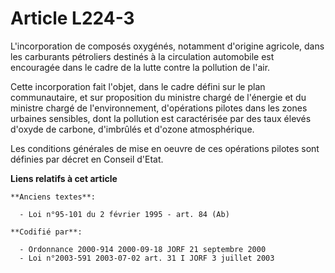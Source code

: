 # Article L224-3

L'incorporation de composés oxygénés, notamment d'origine agricole, dans les carburants pétroliers destinés à la circulation
automobile est encouragée dans le cadre de la lutte contre la pollution de l'air.

Cette incorporation fait l'objet, dans le cadre défini sur le plan communautaire, et sur proposition du ministre chargé de
l'énergie et du ministre chargé de l'environnement, d'opérations pilotes dans les zones urbaines sensibles, dont la pollution
est caractérisée par des taux élevés d'oxyde de carbone, d'imbrûlés et d'ozone atmosphérique.

Les conditions générales de mise en oeuvre de ces opérations pilotes sont définies par décret en Conseil d'Etat.

**Liens relatifs à cet article**

	**Anciens textes**:

	  - Loi n°95-101 du 2 février 1995 - art. 84 (Ab)

	**Codifié par**:

	  - Ordonnance 2000-914 2000-09-18 JORF 21 septembre 2000
	  - Loi n°2003-591 2003-07-02 art. 31 I JORF 3 juillet 2003
